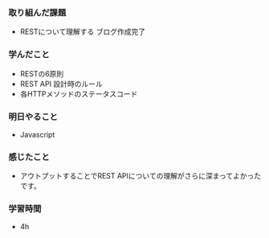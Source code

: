 ### 取り組んだ課題
 - RESTについて理解する ブログ作成完了

### 学んだこと
- RESTの6原則
- REST API 設計時のルール
- 各HTTPメソッドのステータスコード

### 明日やること
- Javascript

### 感じたこと
- アウトプットすることでREST APIについての理解がさらに深まってよかったです。

### 学習時間
- 4h